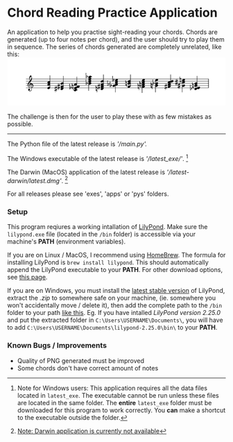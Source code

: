# Chord Reading Practice Application

An application to help you practise sight-reading your chords. Chords are generated (up to four notes per chord), and the user should try to play them in sequence. The series of chords generated are completely unrelated, like this:
![An example of a chords generated by this appliation](example.png)

The challenge is then for the user to play these with as few mistakes as possible.

---


The Python file of the latest release is *'/main.py'.* 

The Windows executable of the latest release is *'/latest_exe/'*. [^1]

The Darwin (MacOS) application of the latest release is *'/latest-darwin/latest.dmg'*. [^2]

For all releases please see 'exes', 'apps' or 'pys' folders.

[^1]:Note for Windows users: This application requires all the data files located in `latest_exe`. The executable cannot be run unless these files are located in the same folder. The **entire** `latest_exe` folder must be downloaded for this program to work correctly. You **can** make a shortcut to the executable outside the folder.

[^2]:<u>Note: Darwin application is currently not available</u>


### Setup

This program reqiures a working intallation of [LilyPond](https://lilypond.org). Make sure the `lilypond.exe` file (located in the `/bin` folder) is accessible via your machine's **PATH** (environment variables). 

If you are on Linux / MacOS, I recommend using [HomeBrew](https://brew.sh). The formula for installing LilyPond is `brew install lilypond`. This should automatically append the LilyPond executable to your **PATH**.
For other download options, see [this page](https://lilypond.org/download.html).

If you are on Windows, you must install the [latest stable version](https://lilypond.org/download.html) of LilyPond, extract the *.zip* to somewhere safe on your machine, (ie. somewhere you won't accidentally move / delete it), then add the complete path to the `/bin` folder to your path [like this](https://www.architectryan.com/2018/03/17/add-to-the-path-on-windows-10/). 
Eg. If you have intalled *LilyPond version 2.25.0* and put the extracted folder in `C:\Users\USERNAME\Documents\`, you will have to add `C:\Users\USERNAME\Documents\lilypond-2.25.0\bin\` to your **PATH**.


### Known Bugs / Improvements
* Quality of PNG generated must be improved
* Some chords don't have correct amount of notes